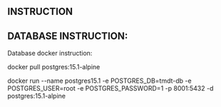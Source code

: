 ## INSTRUCTION

## DATABASE INSTRUCTION:

Database docker instruction:

docker pull postgres:15.1-alpine

docker run --name postgres15.1 -e POSTGRES_DB=tmdt-db -e POSTGRES_USER=root -e POSTGRES_PASSWORD=1 -p 8001:5432 -d postgres:15.1-alpine

